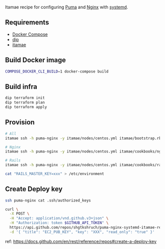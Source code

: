 Itamae recipe for configuring [Puma](https://puma.io/) and [Nginx](https://www.nginx.com/) with [systemd](https://www.freedesktop.org/wiki/Software/systemd/).

## Requirements
- [Docker Compose](https://docs.docker.com/compose/)
- [dip](https://github.com/bibendi/dip)
- [itamae](https://itamae.kitchen/)

## Build Docker image

```sh
COMPOSE_DOCKER_CLI_BUILD=1 docker-compose build
```

## Build infra

```sh
dip terraform init
dip terraform plan
dip terraform apply
```

## Provision

```sh
# All
itamae ssh -h puma-nginx -y itamae/nodes/centos.yml itamae/bootstrap.rb

# Nginx
itamae ssh -h puma-nginx -y itamae/nodes/centos.yml itamae/cookbooks/nginx/default.rb

# Rails
itamae ssh -h puma-nginx -y itamae/nodes/centos.yml itamae/cookbooks/rails/default.rb
```

```sh
cat "RAILS_MASTER_KEY=xxx" > /etc/environment
```

## Create Deploy key

```sh
ssh puma-nginx cat .ssh/authorized_keys

curl \
  -X POST \
  -H "Accept: application/vnd.github.v3+json" \
  -H "Authorization: token $GITHUB_API_TOKEN" \
  https://api.github.com/repos/shgtkshruch/puma-nginx-systemd-itamae-recipe/keys \
  -d '{ "title": "EC2_PUB_KEY", "key": "XXX", "read_only": "true" }'
```

ref: https://docs.github.com/en/rest/reference/repos#create-a-deploy-key
